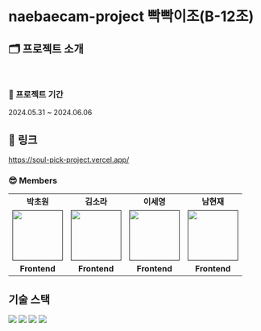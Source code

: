 # naebaecam-project 빡빡이조(B-12조)

## 🗂️ 프로젝트 소개

<br>

### 📆 프로젝트 기간

2024.05.31 ~ 2024.06.06

## 🔖 링크

<a href="https://soul-pick-project.vercel.app/
">https://soul-pick-project.vercel.app/</a>

### 😎 Members

<table>
   <tr>
    <td align="center"><b>박초원</b></td>
    <td align="center"><b>김소라</b></td>
    <td align="center"><b>이세영</b></td>
    <td align="center"><b>남현재</b></td>
  </tr>
  <tr>
    <td align="center"><a href=""><img src="https://avatars.githubusercontent.com/u/70216263?v=4" width="100px" /></a></td>
    <td align="center"><a href=""><img src="https://avatars.githubusercontent.com/u/69830157?v=4" width="100px" /></a></td>
    <td align="center"><a href=""><img src="https://avatars.githubusercontent.com/u/141402621?v=4" width="100px" /></a></td>
    <td align="center"><a href=""><img src="https://avatars.githubusercontent.com/u/110883544?v=4" width="100px" /></a></td>
  </tr>
  <tr>
    <td align="center"><b>Frontend</b></td>
    <td align="center"><b>Frontend</b></td>
    <td align="center"><b>Frontend</b></td>
    <td align="center"><b>Frontend</b></td>
  </tr>
</table>

## 기술 스택

<img src="https://img.shields.io/badge/react-61DAFB?style=for-the-badge&logo=react&logoColor=white"> 
<img src="https://img.shields.io/badge/styledcomponents-DB7093?style=for-the-badge&logo=styledcomponents&logoColor=white">
<img src="https://img.shields.io/badge/redux-764ABC?style=for-the-badge&logo=redux&logoColor=white">
<img src="https://img.shields.io/badge/supabase-3FCF8E?style=for-the-badge&logo=supabase&logoColor=white">
<br>
<br>
